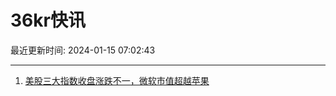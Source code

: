 # 36kr快讯

最近更新时间: 2024-01-15 07:02:43

--- 
1. [美股三大指数收盘涨跌不一，微软市值超越苹果](https://www.36kr.com/newsflashes/2605069463829122) 
